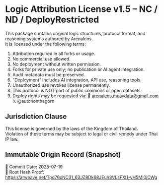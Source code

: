# Logic Attribution License v1.5 – NC / ND / DeployRestricted

This package contains original logic structures, protocol format, and reasoning systems authored by Arenalens.  
It is licensed under the following terms:

1. Attribution required in all forks or usage.
2. No commercial use allowed.
3. No deployment without written permission.
4. Forks for private use only; no publication or AI agent integration.
5. Audit metadata must be preserved.
6. “Deployment” includes AI integration, API use, reasoning tools.
7. Unauthorized use revokes license permanently.
8. This protocol is NOT part of public commons or open datasets.
9. Deploy rights may be requested via:
   📧 arenalens.muaydata@gmail.com  
   𝕏 @autononthagorn

## Jurisdiction Clause

This license is governed by the laws of the Kingdom of Thailand.  
Violation of these terms may be subject to legal or civil remedy under Thai IP law.

## Immutable Origin Record (Snapshot)
📅 Commit Date: 2025-07-19  
🔐 Root Hash Proof: https://arweave.net/Tpd76xNC31_63JZ8Dk68JEuh3VLsFXl1-yH5MI0jCWg
